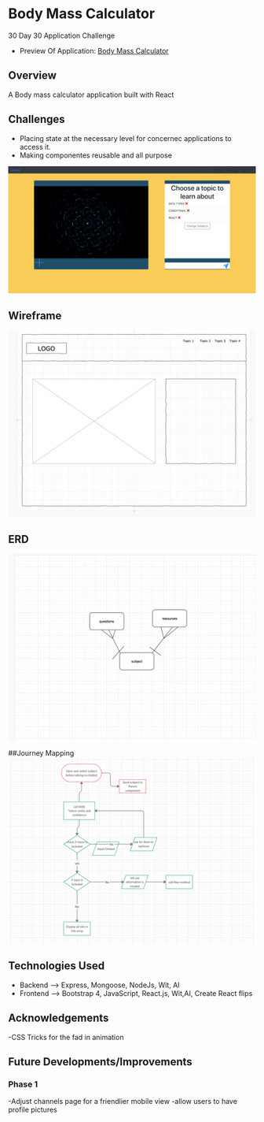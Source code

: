 # Body Mass Calculator

30 Day 30 Application Challenge

- Preview Of Application: [Body Mass Calculator](https://www.linkedin.com/posts/musiteli-mubuso_30days-softwareengineering-javascript30-activity-6579910077581455360-NFkZ)


## Overview
A Body mass calculator application built with React 

## Challenges
- Placing state at the necessary level for concernec applications to access it.
- Making componentes reusable and all purpose

![Picture of Body Mass Calculator](https://github.com/mmubuso/SEI-Chatbot/blob/master/sei-chatbot.png)


## Wireframe
!["A Wireframe of Meridio"](https://github.com/mmubuso/SEI-Chatbot/blob/master/wireframe.png)

## ERD
!["ERD"](https://github.com/mmubuso/SEI-Chatbot/blob/master/ERD.png)

##Journey Mapping
!["Journey Map"](https://github.com/mmubuso/SEI-Chatbot/blob/master/Journey%20Mapping.png)

## Technologies Used
- Backend --> Express, Mongoose, NodeJs, Wit, AI
- Frontend --> Bootstrap 4, JavaScript, React.js, Wit,AI, Create React flips

## Acknowledgements
-CSS Tricks for the fad in animation

## Future Developments/Improvements
### Phase 1
-Adjust channels page for a friendlier mobile view
-allow users to have profile pictures

